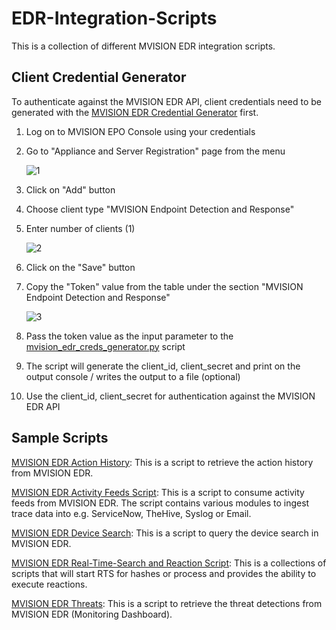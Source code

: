 # EDR-Integration-Scripts

This is a collection of different MVISION EDR integration scripts. 

## Client Credential Generator

To authenticate against the MVISION EDR API, client credentials need to be generated with the [MVISION EDR Credential Generator](mvision_edr_creds_generator.py) first.

1. Log on to MVISION EPO Console using your credentials
2. Go to "Appliance and Server Registration" page from the menu

   ![1](https://user-images.githubusercontent.com/25227268/165046594-7af12d3c-a6fd-43fc-b88f-0381b08b1b9c.png)
3. Click on "Add" button
4. Choose client type "MVISION Endpoint Detection and Response"
5. Enter number of clients (1)

   ![2](https://user-images.githubusercontent.com/25227268/165046797-2a913460-9f84-480e-a3a5-a9c358467e32.png)
6. Click on the "Save" button
7. Copy the "Token" value from the table under the section "MVISION Endpoint Detection and Response"

   ![3](https://user-images.githubusercontent.com/25227268/165047049-6a40a72e-84fc-42a1-80ae-7bbfff9b56e5.png)
8. Pass the token value as the input parameter to the [mvision_edr_creds_generator.py](mvision_edr_creds_generator.py) script
9. The script will generate the client_id, client_secret and print on the output console / writes the output to a file (optional)
10. Use the client_id, client_secret for authentication against the MVISION EDR API

## Sample Scripts 

[MVISION EDR Action History](action-history):
This is a script to retrieve the action history from MVISION EDR.

[MVISION EDR Activity Feeds Script](activity-feeds): 
This is a script to consume activity feeds from MVISION EDR.
The script contains various modules to ingest trace data into e.g. ServiceNow, TheHive, Syslog or Email.

[MVISION EDR Device Search](device-search):
This is a script to query the device search in MVISION EDR.

[MVISION EDR Real-Time-Search and Reaction Script](real-time-search-reaction): 
This is a collections of scripts that will start RTS for hashes or process and provides the ability to execute reactions.

[MVISION EDR Threats](threats-monitoring):
This is a script to retrieve the threat detections from MVISION EDR (Monitoring Dashboard).